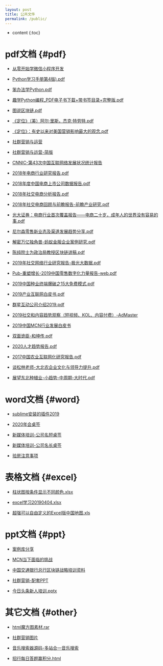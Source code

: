 ```yaml
---
layout: post
title: 公共文件
permalink: /public/
---
```


* content
{:toc}


pdf文档						{#pdf}
===================================

- [从零开始学微信小程序开发](/public/pdf/从零开始学微信小程序开发.pdf)

- [Python学习手册第4版).pdf](/public/pdf/Python学习手册第4版.pdf)

- [笨办法学Python.pdf](/public/pdf/笨办法学Python.pdf)

- [趣学Python编程_PDF电子书下载+带书签目录+完整版.pdf](/public/pdf/趣学Python编程_PDF电子书下载+带书签目录+完整版.pdf)

- [图说区块链.pdf](/public/pdf/图说区块链.pdf)

- [《定位》（美）阿尔·里斯，杰克·特劳特.pdf](/public/pdf/定位.pdf)

- [《定位》：有史以来对美国营销影响最大的观念.pdf](/public/pdf/定位：有史以来对美国营销影响最大的观念.pdf)

- [社群营销与运营](/public/pdf/社群营销与运营.pdf)

- [社群营销与运营-简版](/public/pdf/社群营销与运营-简版.pdf)

- [CNNIC-第43次中国互联网络发展状况统计报告](/public/pdf/CNNIC-第43次中国互联网络发展状况统计报告.pdf)

- [2018年电商行业研究报告.pdf](/public/pdf/2018年电商行业研究报告.pdf)

- [2018年度中国电商上市公司数据报告.pdf](/public/pdf/2018年度中国电商上市公司数据报告.pdf)

- [2018年社交电商分析报告.pdf](/public/pdf/2018年社交电商分析报告.pdf)

- [2018年社交电商回顾与前瞻报告-前瞻产业研究.pdf](/public/pdf/2018年社交电商回顾与前瞻报告-前瞻产业研究.pdf)

- [光大证券：电商行业首次覆盖报告——电商二十岁，成年人的世界没有容易的事.pdf](/public/pdf/光大证券-电商二十岁,成年人的世界没有容易的事.pdf)

- [尼尔森零售新业态及渠道发展趋势分享.pdf](/public/pdf/尼尔森零售新业态及渠道发展趋势分享.pdf)

- [解密万亿独角兽-蚂蚁金服企业案例研究.pdf](/public/pdf/解密万亿独角兽-蚂蚁金服企业案例研究.pdf)

- [陈纯院士为政治局教授区块链讲稿.pdf](/public/pdf/陈纯院士为政治局教授区块链讲稿.pdf)

- [2019年社交网络行业研究报告-极光大数据.pdf](/public/pdf/2019年社交网络行业研究报告-极光大数据.pdf)

- [Pub-重塑增长-2019中国零售数字化力量报告-web.pdf](/public/pdf/Pub-重塑增长-2019中国零售数字化力量报告-web.pdf)

- [2019中国种业终端爆破之15大免费模式.pdf](/public/pdf/2019中国种业终端爆破之15大免费模式.pdf)

- [2019产业互联网白皮书.pdf](/public/pdf/2019产业互联网白皮书.pdf)

- [群星互动公司介绍2019.pdf](/public/pdf/群星互动公司介绍2019.pdf)

- [2019社交和内容趋势观察（短视频、KOL、内容付费）-AdMaster](/public/pdf/2019社交和内容趋势观察.pdf)

- [2019中国MCN行业发展白皮书](/public/pdf/2019中国MCN行业发展白皮书.pdf)

- [双面诡臣-和坤传.pdf](/public/pdf/双面诡臣-和坤传.pdf)

- [2020人才趋势报告.pdf](/public/pdf/2020人才趋势报告.pdf)

- [2017中国农业互联网化研究报告.pdf](/public/pdf/2017中国农业互联网化研究报告.pdf)

- [谈松林老师-大北农企业文化与领导力提升.pdf](/public/pdf/谈松林老师-大北农企业文化与领导力提升.pdf)

- [展望东北种植业-小趋势-中周期-大时代.pdf](/public/pdf/展望东北种植业-小趋势-中周期-大时代.pdf)



word文档						{#word}
===================================

- [sublime安装的插件2019](https://view.officeapps.live.com/op/view.aspx?src=https://zydemo.github.io/public/doc/sublime安装的插件2019.docx)

- [2020年会桌签](https://view.officeapps.live.com/op/view.aspx?src=https://zydemo.github.io/public/doc/2020年会桌签.docx)

- [新媒体培训-公司名短桌签](https://view.officeapps.live.com/op/view.aspx?src=https://zydemo.github.io/public/doc/新媒体培训-公司名短桌签.docx)

- [新媒体培训-公司名长桌签](https://view.officeapps.live.com/op/view.aspx?src=https://zydemo.github.io/public/doc/新媒体培训-公司名长桌签.docx)

- [验房注意事项](https://view.officeapps.live.com/op/view.aspx?src=https://zydemo.github.io/public/doc/验房注意事项.docx)



表格文档						{#excel}
===================================

- [柱状图按条件显示不同颜色.xlsx](https://view.officeapps.live.com/op/view.aspx?src=https://zydemo.github.io/public/excel/柱状图按条件显示不同颜色.xlsx)

- [excel学习20190404.xlsx](https://view.officeapps.live.com/op/view.aspx?src=https://zydemo.github.io/public/excel/excel学习20190404.xlsx)

- [超强可以自由定义的Excel版中国地图.xls](https://view.officeapps.live.com/op/view.aspx?src=https://zydemo.github.io/public/excel/超强可以自由定义的Excel版中国地图.xls)


ppt文档						{#ppt}
===================================

- [案例库分享](/public/ppt/案例库分享.pptx)

- [MCN当下面临的挑战](https://view.officeapps.live.com/op/view.aspx?src=https://zydemo.github.io/public/ppt/MCN当下面临的挑战.pptx)

- [中国交通银行总行区块链战略培训资料](https://view.officeapps.live.com/op/view.aspx?src=https://zydemo.github.io/public/ppt/中国交通银行总行区块链战略培训资料.pptx)

- [社群营销-配套PPT](/public/ppt/社群营销-配套PPT.pptx)

- [今日头条新人培训.pptx](/public/ppt/今日头条新人培训.pptx)


其它文档						{#other}
===================================
- [html魔方图素材.rar](/public/other/img.rar)

- [社群营销图片](/public/other/社群营销图片.png)

- [音乐搜索器源码-多站合一音乐搜索](/public/other/music-master.zip)

- [招行每日答题赢积分.html](/public/other/招行每日答题赢积分.html)
